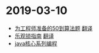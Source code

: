 # 2019-03-10

- [为工程师准备的50到算法题](https://hackernoon.com/50-data-structure-and-algorithms-interview-questions-for-programmers-b4b1ac61f5b0)  [翻译](https://www.oschina.net/translate/50-data-structure-and-algorithms-interview-questions)
- [乐观锁指南](https://www.engineyard.com/blog/a-guide-to-optimistic-locking) [翻译](https://www.oschina.net/translate/a-guide-to-optimistic-locking)
- [java核心系列编程](https://github.com/JeffLi1993/java-core-learning-example)

